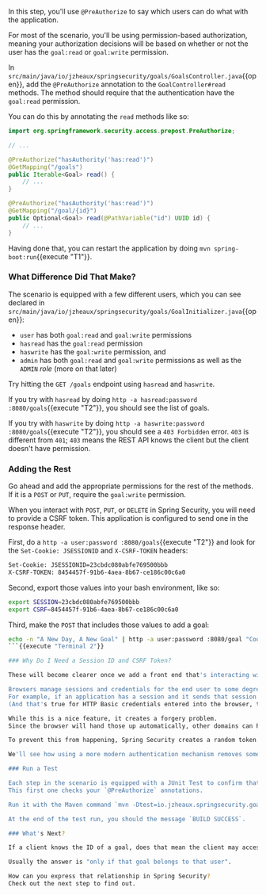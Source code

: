 In this step, you'll use `@PreAuthorize` to say which users can do what with the application.

For most of the scenario, you'll be using permission-based authorization, meaning your authorization decisions will be based on whether or not the user has the `goal:read` or `goal:write` permission.

In `src/main/java/io/jzheaux/springsecurity/goals/GoalsController.java`{{open}}, add the `@PreAuthorize` annotation to the `GoalController#read` methods.
The method should require that the authentication have the `goal:read` permission.

You can do this by annotating the `read` methods like so:

```java
import org.springframework.security.access.prepost.PreAuthorize;

// ...

@PreAuthorize("hasAuthority('has:read')")
@GetMapping("/goals")
public Iterable<Goal> read() {
    // ...
}

@PreAuthorize("hasAuthority('has:read')")
@GetMapping("/goal/{id}")
public Optional<Goal> read(@PathVariable("id") UUID id) {
    // ...
}
```

Having done that, you can restart the application by doing `mvn spring-boot:run`{{execute "T1"}}.

### What Difference Did That Make?

The scenario is equipped with a few different users, which you can see declared in `src/main/java/io/jzheaux/springsecurity/goals/GoalInitializer.java`{{open}}:

* `user` has both `goal:read` and `goal:write` permissions
* `hasread` has the `goal:read` permission
* `haswrite` has the `goal:write` permission, and
* `admin` has both `goal:read` and `goal:write` permissions as well as the `ADMIN` _role_ (more on that later)

Try hitting the `GET /goals` endpoint using `hasread` and `haswrite`.

If you try with `hasread` by doing `http -a hasread:password :8080/goals`{{execute "T2"}}, you should see the list of goals.

If you try with `haswrite` by doing `http -a haswrite:password :8080/goals`{{execute "T2"}}, you should see a `403 Forbidden` error.
`403` is different from `401`; `403` means the REST API knows the client but the client doesn't have permission.

### Adding the Rest

Go ahead and add the appropriate permissions for the rest of the methods.
If it is a `POST` or `PUT`, require the `goal:write` permission.

When you interact with `POST`, `PUT`, or `DELETE` in Spring Security, you will need to provide a CSRF token.
This application is configured to send one in the response header.

First, do a `http -a user:password :8080/goals`{{execute "T2"}} and look for the `Set-Cookie: JSESSIONID` and `X-CSRF-TOKEN` headers:

```bash
Set-Cookie: JSESSIONID=23cbdc080abfe769500bbb
X-CSRF-TOKEN: 8454457f-91b6-4aea-8b67-ce186c00c6a0
```

Second, export those values into your bash environment, like so:

```bash
export SESSION=23cbdc080abfe769500bbb
export CSRF=8454457f-91b6-4aea-8b67-ce186c00c6a0
```

Third, make the `POST` that includes those values to add a goal:

```bash
echo -n "A New Day, A New Goal" | http -a user:password :8080/goal "Cookie: JSESSIONID=$SESSION; X-CSRF-TOKEN: $CSRF"
```{{execute "Terminal 2"}}

### Why Do I Need a Session ID and CSRF Token?

These will become clearer once we add a front end that's interacting with our REST API.

Browsers manage sessions and credentials for the end user to some degree.
For example, if an application has a session and it sends that session id down as a cookie to the browser, the browser will send that back up automatically on each request.
(And that's true for HTTP Basic credentials entered into the browser, too.)

While this is a nice feature, it creates a forgery problem.
Since the browser will hand those up automatically, other domains can POST to the REST API, too, without the user knowing.

To prevent this from happening, Spring Security creates a random token that the client and server send back and forth during the session as a form of authentication for the session itself.

We'll see how using a more modern authentication mechanism removes some of this boilerplate in a future scenario.

### Run a Test

Each step in the scenario is equipped with a JUnit Test to confirm that everything works.
This first one checks your `@PreAuthorize` annotations.

Run it with the Maven command `mvn -Dtest=io.jzheaux.springsecurity.goals.Module2_Tests#task_1 test`{{execute "T2"}}.

At the end of the test run, you should the message `BUILD SUCCESS`.

### What's Next?

If a client knows the ID of a goal, does that mean the client may access that goal?

Usually the answer is "only if that goal belongs to that user".

How can you express that relationship in Spring Security?
Check out the next step to find out.
